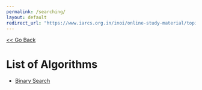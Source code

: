 ```yaml
---
permalink: /searching/
layout: default
redirect_url: "https://www.iarcs.org.in/inoi/online-study-material/topics/binarysearch.php"
---
```


[ << Go Back](../)

# List of Algorithms
- [Binary Search]()